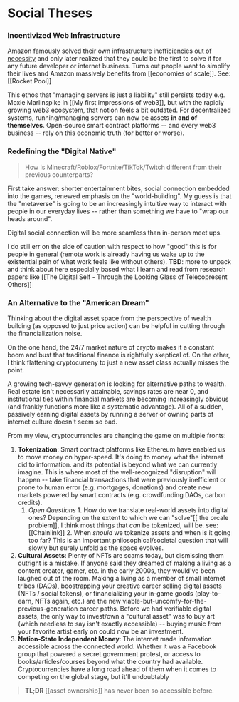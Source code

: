# Social Theses

### Incentivized Web Infrastructure 

Amazon famously solved their own infrastructure inefficiencies [out of necessity](https://techcrunch.com/2016/07/02/andy-jassys-brief-history-of-the-genesis-of-aws/) and only later realized that they could be the first to solve it for any future developer or internet business. Turns out people want to simplify their lives and Amazon massively benefits from [[economies of scale]].  See: [[Rocket Pool]]

This ethos that "managing servers is just a liability" still persists today e.g. Moxie Marlinspike in [[My first impressions of web3]], but with the rapidly growing web3 ecosystem, that notion feels a bit outdated. For decentralized systems, running/managing servers can now be assets **in and of themselves**. Open-source smart contract platforms -- and every web3 business -- rely on this economic truth (for better or worse).


### Redefining the "Digital Native"  
> How is Minecraft/Roblox/Fortnite/TikTok/Twitch different from their previous counterparts? 

First take answer: shorter entertainment bites, social connection embedded into the games, renewed emphasis on the "world-building". My guess is that the "metaverse" is going to be an increasingly intuitive way to interact with people in our everyday lives -- rather than something we have to "wrap our heads around".

Digital social connection will be more seamless than in-person meet ups. 

I do still err on the side of caution with respect to how "good" this is for people in general (remote work is already having us wake up to the existential pain of what work feels like without others).  **TBD**: more to unpack and think about here especially based what I learn and read from research papers like [[The Digital Self - Through the Looking Glass of Telecopresent Others]]

### An Alternative to the "American Dream"
Thinking about the digital asset space from the perspective of wealth building (as opposed to just price action) can be helpful in cutting through the financialization noise. 

On the one hand, the 24/7 market nature of crypto makes it a constant boom and bust that traditional finance is rightfully skeptical of. On the other, I think flattening cryptocurreny to just a new asset class actually misses the point.

A growing tech-savvy generation is looking for alternative paths to wealth. Real estate isn't necessarily attainable, savings rates are near 0, and institutional ties within financial markets are becoming increasingly obvious (and frankly functions more like a systematic advantage). All of a sudden, passively earning digital assets by running a server or owning parts of internet culture doesn't seem so bad.

From my view, cryptocurrencies are changing the game on multiple fronts:

1. **Tokenization**: Smart contract platforms like Ethereum have enabled us to move money on hyper-speed. It's doing to money what the internet did to information. and its potential is beyond what we can currently imagine. This is where most of the well-recognized "disruption" will happen -- take financial transactions that were previously inefficient or prone to human error (e.g. mortgages, donations) and create new markets powered by smart contracts (e.g. crowdfunding DAOs, carbon credits).
	1. *Open Questions*
			1. How do we translate real-world assets into digital ones? Depending on the extent to which we can "solve"[[ the orcale problem]], I think most things that *can* be tokenized, will be. see: [[Chainlink]]
			2. When *should* we tokenize assets and when is it going too far? This is an important philosophical/societal question that will slowly but surely unfold as the space evolves.
2. **Cultural Assets**: Plenty of NFTs are scams today, but dismissing them outright is a mistake. If anyone said they dreamed of making a living as a content creator, gamer, etc. in the early 2000s, they would've been laughed out of the room. Making a living as a member of small internet tribes (DAOs), boostrapping your creative career selling digital assets (NFTs / social tokens), or financializing your in-game goods (play-to-earn, NFTs again, etc.) are the new viable-but-uncomfy-for-the-previous-generation career paths. Before we had verifiable digital assets, the only way to invest/own a "cultural asset" was to buy art (which needless to say isn't exactly accessible) -- buying music from your favorite artist early on could now be an investment.
3. **Nation-State Independent Money**: The internet made information accessible across the connected world. Whether it was a Facebook group that powered a secret government protest, or access to books/articles/courses beyond what the country had available. Cryptocurrencies have a long road ahead of them when it comes to competing on the global stage, but it'll undoubtably

> **TL;DR** [[asset ownership]] has never been so accessible before. 

